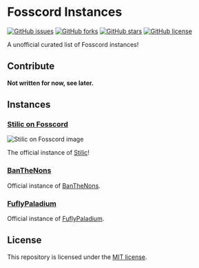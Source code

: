 # Fosscord Instances
[![GitHub issues](https://img.shields.io/github/issues/Stilic/fosscord-instances)](https://github.com/Stilic/fosscord-instances/issues)
[![GitHub forks](https://img.shields.io/github/forks/Stilic/fosscord-instances)](https://github.com/Stilic/fosscord-instances/network)
[![GitHub stars](https://img.shields.io/github/stars/Stilic/fosscord-instances)](https://github.com/Stilic/fosscord-instances/stargazers)
[![GitHub license](https://img.shields.io/github/license/Stilic/fosscord-instances)](https://github.com/Stilic/fosscord-instances/blob/main/LICENSE)

A unofficial curated list of Fosscord instances!

## Contribute
**Not written for now, see later.**

## Instances

### [Stilic on Fosscord](https://fosscord.stilic.ynh.fr)
![Stilic on Fosscord image](https://github.com/stilic.png?size=50)

The official instance of [Stilic](https://github.com/Stilic)!
### [BanTheNons](https://discord.banthenons.com)
Official instance of [BanTheNons](https://github.com/BanTheNons).
### [FuflyPaladium](http://discord.fufly.xyz)
Official instance of [FuflyPaladium](FuflyPaladium).

## License
This repository is licensed under the [MIT license](LICENSE).